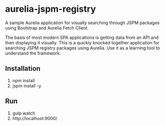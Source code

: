 # aurelia-jspm-registry
A sample Aurelia application for visually searching through JSPM packages using Bootstrap and Aurelia Fetch Client.

The basis of most modern SPA applications is getting data from an API and then displaying it visually. This is a quickly knocked together application for searching JSPM registry packages using Aurelia. Use it as a learning tool to understand the framework.

## Installation
1. npm install
2. jspm install -y

## Run
1. gulp watch
2. http://localhost:9000/